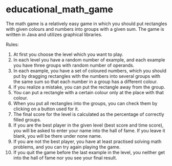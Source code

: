 # educational_math_game
The math game is a relatively easy game in which you should put rectangles with given colours and numbers into groups with a given sum.
The game is written in Java and utilizes graphical libraries.

Rules:
1. At first you choose the level which you want to play.
2. In each level you have a random number of example, and each example you have three groups with random number of operands.
3. In each example, you have a set of coloured numbers, which you should put by dragging rectangles with the numbers into several groups with the same sum so that each number in a group has a different colour.
4. If you realize a mistake, you can put the rectangle away from the group.
5. You can put a rectangle with a certain colour only at the place with that colour.
6. When you put all rectangles into the groups, you can check them by clicking on a button used for it.
7. The final score for the level is calculated as the percentage of correctly filled groups.
8. If you are the best player in the given level (best score and time score), you will be asked to enter your name into the hall of fame. If you leave it blank, you will be there under none name.
9. If you are not the best player, you have at least practised solving math problems, and you can try again playing the game.
10. If you quit the game before the last example in the level, you neither get into the hall of fame nor you see your final result.
